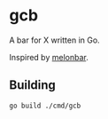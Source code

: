 # gcb

A bar for X written in Go.

Inspired by [melonbar](https://github.com/onodera-punpun/melonbar).

## Building

`go build ./cmd/gcb`
